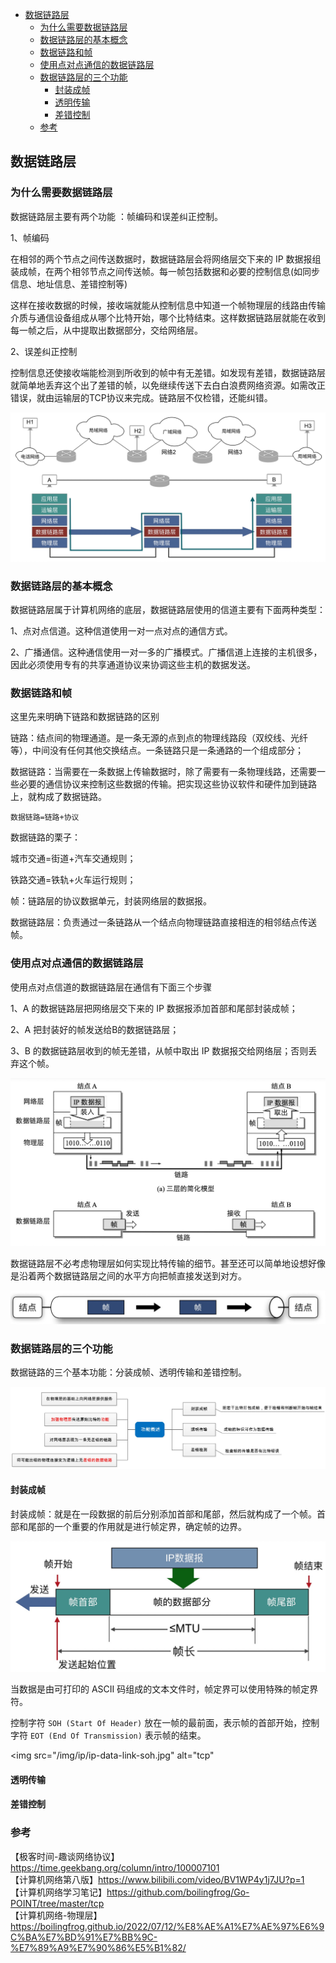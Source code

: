 <!-- START doctoc generated TOC please keep comment here to allow auto update -->
<!-- DON'T EDIT THIS SECTION, INSTEAD RE-RUN doctoc TO UPDATE -->

- [数据链路层](#%E6%95%B0%E6%8D%AE%E9%93%BE%E8%B7%AF%E5%B1%82)
  - [为什么需要数据链路层](#%E4%B8%BA%E4%BB%80%E4%B9%88%E9%9C%80%E8%A6%81%E6%95%B0%E6%8D%AE%E9%93%BE%E8%B7%AF%E5%B1%82)
  - [数据链路层的基本概念](#%E6%95%B0%E6%8D%AE%E9%93%BE%E8%B7%AF%E5%B1%82%E7%9A%84%E5%9F%BA%E6%9C%AC%E6%A6%82%E5%BF%B5)
  - [数据链路和帧](#%E6%95%B0%E6%8D%AE%E9%93%BE%E8%B7%AF%E5%92%8C%E5%B8%A7)
  - [使用点对点通信的数据链路层](#%E4%BD%BF%E7%94%A8%E7%82%B9%E5%AF%B9%E7%82%B9%E9%80%9A%E4%BF%A1%E7%9A%84%E6%95%B0%E6%8D%AE%E9%93%BE%E8%B7%AF%E5%B1%82)
  - [数据链路层的三个功能](#%E6%95%B0%E6%8D%AE%E9%93%BE%E8%B7%AF%E5%B1%82%E7%9A%84%E4%B8%89%E4%B8%AA%E5%8A%9F%E8%83%BD)
    - [封装成帧](#%E5%B0%81%E8%A3%85%E6%88%90%E5%B8%A7)
    - [透明传输](#%E9%80%8F%E6%98%8E%E4%BC%A0%E8%BE%93)
    - [差错控制](#%E5%B7%AE%E9%94%99%E6%8E%A7%E5%88%B6)
  - [参考](#%E5%8F%82%E8%80%83)

<!-- END doctoc generated TOC please keep comment here to allow auto update -->

## 数据链路层

### 为什么需要数据链路层

数据链路层主要有两个功能 ：帧编码和误差纠正控制。  

1、帧编码    

在相邻的两个节点之间传送数据时，数据链路层会将网络层交下来的 IP 数据报组装成帧，在两个相邻节点之间传送帧。每一帧包括数据和必要的控制信息(如同步信息、地址信息、差错控制等)

这样在接收数据的时候，接收端就能从控制信息中知道一个帧物理层的线路由传输介质与通信设备组成从哪个比特开始，哪个比特结束。这样数据链路层就能在收到每一帧之后，从中提取出数据部分，交给网络层。  

2、误差纠正控制  

控制信息还使接收端能检测到所收到的帧中有无差错。如发现有差错，数据链路层就简单地丢弃这个出了差错的帧，以免继续传送下去白白浪费网络资源。如需改正错误，就由运输层的TCP协议来完成。链路层不仅检错，还能纠错。  

<img src="/img/ip/ip-data-link-connect.jpg"  alt="tcp" />    

### 数据链路层的基本概念

数据链路层属于计算机网络的底层，数据链路层使用的信道主要有下面两种类型：  

1、点对点信道。这种信道使用一对一点对点的通信方式。  

2、广播通信。这种通信使用一对一多的广播模式。广播信道上连接的主机很多，因此必须使用专有的共享通道协议来协调这些主机的数据发送。  

### 数据链路和帧

这里先来明确下链路和数据链路的区别  

链路：结点间的物理通道。是⼀条⽆源的点到点的物理线路段（双绞线、光纤等），中间没有任何其他交换结点。⼀条链路只是⼀条通路的⼀个组成部分；   

数据链路：当需要在一条数据上传输数据时，除了需要有一条物理线路，还需要一些必要的通信协议来控制这些数据的传输。把实现这些协议软件和硬件加到链路上，就构成了数据链路。   

`数据链路=链路+协议`  

数据链路的栗子：  

城市交通=街道+汽⻋交通规则；    

铁路交通=铁轨+⽕⻋运⾏规则；  

帧：链路层的协议数据单元，封装网络层的数据报。   

数据链路层：负责通过⼀条链路从⼀个结点向物理链路直接相连的相邻结点传送帧。     

### 使用点对点通信的数据链路层

使用点对点信道的数据链路层在通信有下面三个步骤  

1、A 的数据链路层把⽹络层交下来的 IP 数据报添加⾸部和尾部封装成帧；  

2、A 把封装好的帧发送给B的数据链路层；  

3、B 的数据链路层收到的帧⽆差错，从帧中取出 IP 数据报交给⽹络层；否则丢弃这个帧。   

<img src="/img/ip/ip-data-link-point-to-point.jpg"  alt="tcp" />    

数据链路层不必考虑物理层如何实现⽐特传输的细节。甚⾄还可以简单地设想好像是沿着两个数据链路层之间的⽔平⽅向把帧直接发送到对⽅。   

<img src="/img/ip/ip-data-link-point.jpg"  alt="tcp" />    

### 数据链路层的三个功能  

数据链路的三个基本功能：分装成帧、透明传输和差错控制。  

<img src="/img/ip/ip-data-link-base-function.jpg"  alt="tcp" />     

#### 封装成帧

封装成帧：就是在一段数据的前后分别添加首部和尾部，然后就构成了一个帧。首部和尾部的一个重要的作用就是进行帧定界，确定帧的边界。   

<img src="/img/ip/ip-data-link-mtu.jpg"  alt="tcp" />     

当数据是由可打印的 ASCII 码组成的⽂本⽂件时，帧定界可以使⽤特殊的帧定界符。    

控制字符 `SOH (Start Of Header)` 放在⼀帧的最前⾯，表示帧的⾸部开始，控制字符 `EOT (End Of Transmission)` 表示帧的结束。   

<img src="/img/ip/ip-data-link-soh.jpg"  alt="tcp" 



#### 透明传输

#### 差错控制

### 参考

【极客时间-趣谈网络协议】https://time.geekbang.org/column/intro/100007101  
【计算机网络第八版】https://www.bilibili.com/video/BV1WP4y1j7JU?p=1  
【计算机网络学习笔记】https://github.com/boilingfrog/Go-POINT/tree/master/tcp  
【计算机网络-物理层】https://boilingfrog.github.io/2022/07/12/%E8%AE%A1%E7%AE%97%E6%9C%BA%E7%BD%91%E7%BB%9C-%E7%89%A9%E7%90%86%E5%B1%82/  


